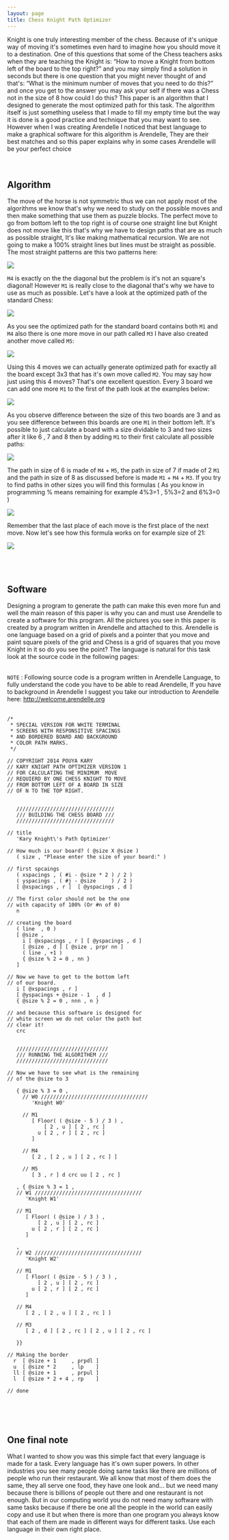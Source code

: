 ```yaml
---
layout: page
title: Chess Knight Path Optimizer
---
```


Knight is one truly interesting member of the chess. Because of it's unique way of moving it's sometimes even hard to imagine how you should move it to a destination. One of this questions that some of the Chess teachers asks when they are teaching the Knight is: “How to move a Knight from bottom left of the board to the top right?” and you may simply find a solution in seconds but there is one question that you might never thought of and that's: “What is the minimum number of moves that you need to do this?” and once you get to the answer you may ask your self if there was a Chess not in the size of 8 how could I do this? This paper is an algorithm that I designed to generate the most optimized path for this task. The algorithm itself is just something useless that I made to fill my empty time but the way it is done is a good practice and technique that you may want to see. However when I was creating Arendelle I noticed that best language to make a graphical software for this algorithm is Arendelle, They are their best matches and so this paper explains why in some cases Arendelle will be your perfect choice
<br><br><br>

## Algorithm
The move of the horse is not symmetric thus we can not apply most of the algorithms we know that's why we need to study on the possible moves and then make something that use them as puzzle blocks. The perfect move to go from bottom left to the top right is of course one straight line but Knight does not move like this that's why we have to design paths that are as much as possible straight, It's like making mathematical recursion. We are not going to make a 100% straight lines but lines must be straight as possible. The most straight patterns are this two patterns here: <br>

![](https://raw.githubusercontent.com/pmkary/pmkary.github.io/master/Graphics/chessknight/knight-photo1.png)<br>

`M4` is exactly on the the diagonal but the problem is it's not an square's diagonal! However `M1` is really close to the diagonal that's why we have to use as much as possible. Let's have a look at the optimized path of the standard Chess: <br>

![](https://raw.githubusercontent.com/pmkary/pmkary.github.io/master/Graphics/chessknight/knight-photo2.png)

As you see the optimized path for the standard board contains both `M1` and `M4` also there is one more move in our path called `M3` I have also created another move called `M5`: <br>

![](https://raw.githubusercontent.com/pmkary/pmkary.github.io/master/Graphics/chessknight/m5andm4new.png)

Using this 4 moves we can actually generate optimized path for exactly all the board except 3x3 that has it's own move called `M2`. You may say how just using this 4 moves? That's one excellent question. Every 3 board we can add one more `M1` to the first of the path look at the examples below: <br>

![](https://raw.githubusercontent.com/pmkary/pmkary.github.io/master/Graphics/chessknight/knight-photo4.png)

As you observe difference between the size of this two boards are 3 and as you see difference between this boards are one `M1` in their bottom left. It's possible to just calculate a board with a size dividable to 3 and two sizes after it like 6 , 7 and 8 then by adding `M1` to their first calculate all possible paths: <br>

![](https://raw.githubusercontent.com/pmkary/pmkary.github.io/master/Graphics/chessknight/knight-photo5.png)

The path in size of 6 is made of `M4` + `M5`, the path in size of 7 if made of 2 `M1` and the path in size of 8 as discussed before is made `M1` + `M4` + `M3`. If you try to find paths in other sizes you will find this formulas ( As you know in programming % means remaining for example 4%3=1 , 5%3=2 and 6%3=0 ) <br>

![](https://raw.githubusercontent.com/pmkary/pmkary.github.io/master/Graphics/chessknight/3formulas.png)

Remember that the last place of each move is the first place of the next move. Now let's see how this formula works on for example size of 21: <br>

![](https://raw.githubusercontent.com/pmkary/pmkary.github.io/master/Graphics/chessknight/knight-photo9.png) <br><br><br><br>

## Software
Designing a program to generate the path can make this even more fun and well the main reason of this paper is why you can and must use Arendelle to create a software for this program. All the pictures you see in this paper is created by a program written in Arendelle and attached to this. Arendelle is one language based on a grid of pixels and a pointer that you move and paint square pixels of the grid and Chess is a grid of squares that you move Knight in it so do you see the point? The language is natural for this task look at the source code in the following pages:<br><br>

`NOTE` : Following source code is a program written in Arendelle Language, to fully understand the code you have to be able to read Arendelle, If you have to background in Arendelle I suggest you take our introduction to Arendelle here: http://welcome.arendelle.org<br>
<br>

```
/* 
 * SPECIAL VERSION FOR WHITE TERMINAL 
 * SCREENS WITH RESPONSITIVE SPACINGS 
 * AND BORDERED BOARD AND BACKGROUND 
 * COLOR PATH MARKS. 
 */ 

// COPYRIGHT 2014 POUYA KARY 
// KARY KNIGHT PATH OPTIMIZER VERSION 1 
// FOR CALCULATING THE MINIMUM  MOVE 
// REQUIERD BY ONE CHESS KNIGHT TO MOVE 
// FROM BOTTOM LEFT OF A BOARD IN SIZE 
// OF N TO THE TOP RIGHT. 


   //////////////////////////////// 
   /// BUILDING THE CHESS BOARD /// 
   //////////////////////////////// 

// title 
   'Kary Knight\'s Path Optimizer' 

// How much is our board? ( @size X @size ) 
   ( size , "Please enter the size of your board:" ) 
 
// first spcaings 
   ( xspacings , ( #i - @size * 2 ) / 2 ) 
   ( yspacings , ( #j - @size     ) / 2 ) 
   [ @xspacings , r ]  [ @yspacings , d ] 

// The first color should not be the one 
// with capacity of 100% (Or #n of 0)
   n 

// creating the board 
   ( line  , 0 ) 
   [ @size , 
     i [ @xspacings , r ] [ @yspacings , d ] 
     [ @size , d ] [ @size , prpr nn ]  
     ( line , +1 ) 
     { @size % 2 = 0 , nn } 
   ] 

// Now we have to get to the bottom left 
// of our board. 
   i [ @xspacings , r ] 
   [ @yspacings + @size - 1  , d ] 
   { @size % 2 = 0 , nnn , n } 

// and because this software is designed for 
// white screen we do not color the path but 
// clear it!
   crc 


   ////////////////////////////// 
   /// RUNNING THE ALGORITHEM /// 
   ////////////////////////////// 

// Now we have to see what is the remaining 
// of the @size to 3 

   { @size % 3 = 0 , 
     // W0 /////////////////////////////////// 
        'Knight W0' 

     // M1 
        [ Floor( ( @size - 5 ) / 3 ) , 
            [ 2 , u ] [ 2 , rc ] 
          u [ 2 , r ] [ 2 , rc ] 
        ] 

     // M4 
        [ 2 , [ 2 , u ] [ 2 , rc ] ] 

     // M5 
        [ 3 , r ] d crc uu [ 2 , rc ]   

   , { @size % 3 = 1 , 
   // W1 /////////////////////////////////// 
      'Knight W1' 

   // M1 
      [ Floor( ( @size ) / 3 ) , 
          [ 2 , u ] [ 2 , rc ] 
        u [ 2 , r ] [ 2 , rc ] 
      ] 

   , 
   // W2 /////////////////////////////////// 
      'Knight W2' 

   // M1 
      [ Floor( ( @size - 5 ) / 3 ) , 
          [ 2 , u ] [ 2 , rc ] 
        u [ 2 , r ] [ 2 , rc ] 
      ] 

   // M4 
      [ 2 , [ 2 , u ] [ 2 , rc ] ] 
   
   // M3 
      [ 2 , d ] [ 2 , rc ] [ 2 , u ] [ 2 , rc ] 

   }} 
 
// Making the border 
  r  [ @size + 1     , prpdl ] 
  u  [ @size * 2     , lp    ] 
  ll [ @size + 1     , prpul ] 
  l  [ @size * 2 + 4 , rp    ] 

// done
```

<br><br><br>
## One final note
What I wanted to show you was this simple fact that every language is made for a task. Every language has it's own super powers. In other industries you see many people doing same tasks like there are millions of people who run their restaurant. We all know that most of them does the same, they all serve one food, they have one look and... but we need many because there is billions of people out there and one restaurant is not enough. But in our computing world you do not need many software with same tasks because if there be one all the people in the world can easily copy and use it but when there is more than one program you always know that each of them are made in different ways for different tasks. Use each language in their own right place.

